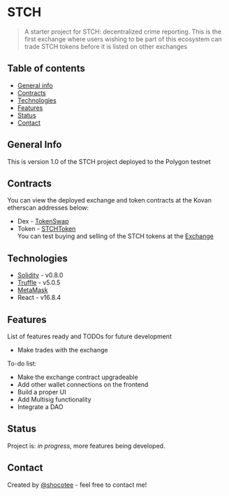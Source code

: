 # STCH 
>A starter project for STCH: decentralized crime reporting. This is the first exchange where users wishing to be part of this ecosystem can trade STCH tokens before it is listed on other exchanges

## Table of contents
* [General info](#general-info)
* [Contracts](#contracts)
* [Technologies](#technologies)
* [Features](#features)
* [Status](#status)
* [Contact](#contact)
 
## General Info
This is version 1.0 of the STCH project deployed to the Polygon testnet

## Contracts
You can view the deployed exchange and token contracts at the Kovan etherscan addresses below:
* Dex - [TokenSwap](https://mumbai.polygonscan.com/address/0x0F69Cc3BCAf6Bc8DB847aC74D93AdeC99D73b232#code)
* Token - [STCHToken]( https://mumbai.polygonscan.com/address/0xf09a433E8d775651Cce4C789B78a04d2DB6DD582#code)                                                                                   
You can test buying and selling of the STCH tokens at the [Exchange](https://stch-6e643.web.app/)

## Technologies
* [Solidity](https://docs.soliditylang.org/en/v0.8.4/) - v0.8.0
* [Truffle](https://www.trufflesuite.com/docs/truffle/getting-started/installation) - v5.0.5 
* [MetaMask](https://metamask.io/)
* React - v16.8.4  


## Features
List of features ready and TODOs for future development
* Make trades with the exchange


To-do list:
* Make the exchange contract upgradeable
* Add other wallet connections on the frontend
* Build a proper UI
* Add Multisig functionality
* Integrate a DAO

## Status
Project is: _in progress_, more features being developed.

## Contact
Created by [@shocotee](https://twitter.com/shocotee) - feel free to contact me!
